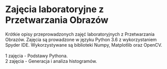 # Zajęcia laboratoryjne z Przetwarzania Obrazów
Krótkie opisy przeprowadzonych zajęć laboratoryjnych z Przetwarzania Obrazów. Zajęcia są prowadzone w języku Python 3.6 z wykorzystaniem Spyder IDE. Wykorzystywane są biblioteki Numpy, Matplotlib oraz OpenCV.<br/>
<br/>
1 zajęcia - Podstawy Pythona.<br/>
2 zajęcia - Generacja i analiza histogramów.
